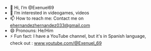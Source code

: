 - 👋 Hi, I’m @Exenuel69
- 👀 I’m interested in videogames, videos
- 📫 How to reach me: Contact me on ehernandezhernandez033@gmail.com
- 😄 Pronouns: He/Him 
- ⚡ Fun fact: I have a YouTube channel, but it's in Spanish language, check out : www.youtube.com/@Exenuel_69

<!---
Exenuel69/Exenuel69 is a ✨ special ✨ repository because its `README.md` (this file) appears on your GitHub profile.
You can click the Preview link to take a look at your changes.
--->
